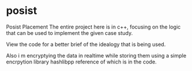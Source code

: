 # posist
Posist Placement
The entire project here is in c++, focusing on the logic that can be used to implement the given case study.

View the code for a better brief of the idealogy that is being used.


Also i m encryptying the data in realtime while storing them using a simple encrpytion library hashlibpp reference of which is in the code.
